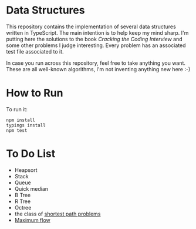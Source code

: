 
# Data Structures

This repository contains the implementation of several data structures written in TypeScript. The main intention is to help keep my mind sharp. I'm putting here the solutions to the book *Cracking the Coding Interview* and some other problems I judge interesting. Every problem has an associated test file associated to it.

In case you run across this repository, feel free to take anything you want. These are all well-known algorithms, I'm not inventing anything new here :-)

# How to Run

To run it:

    npm install
    typings install
    npm test

# To Do List

* Heapsort
* Stack
* Queue
* Quick median
* B Tree
* R Tree
* Octree
* the class of [shortest path problems](https://en.wikipedia.org/wiki/Shortest_path_problem)
* [Maximum flow](https://en.wikipedia.org/wiki/Ford%E2%80%93Fulkerson_algorithm)
